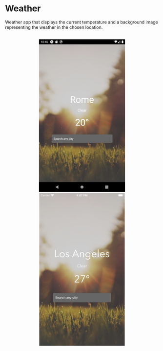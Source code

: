 # Weather 

Weather app that displays the current temperature and a background image representing the weather in the chosen location. 
<br/>
<br/>


<div align="center">
    <img src="screens/android.png" height="500"/>  
    <img src="screens/iOS.png" height="500"/>
</div>

